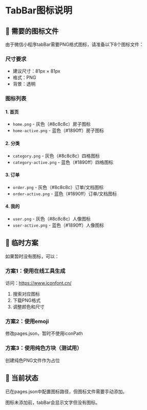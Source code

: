 # TabBar图标说明

## 📌 需要的图标文件

由于微信小程序tabBar需要PNG格式图标，请准备以下8个图标文件：

### 尺寸要求
- 建议尺寸：81px × 81px
- 格式：PNG
- 背景：透明

### 图标列表

#### 1. 首页
- `home.png` - 灰色（#8c8c8c）房子图标
- `home-active.png` - 蓝色（#1890ff）房子图标

#### 2. 分类
- `category.png` - 灰色（#8c8c8c）四格图标
- `category-active.png` - 蓝色（#1890ff）四格图标

#### 3. 订单
- `order.png` - 灰色（#8c8c8c）订单/文档图标
- `order-active.png` - 蓝色（#1890ff）订单/文档图标

#### 4. 我的
- `user.png` - 灰色（#8c8c8c）人像图标
- `user-active.png` - 蓝色（#1890ff）人像图标

## 🎨 临时方案

如果暂时没有图标，可以：

### 方案1：使用在线工具生成
访问：https://www.iconfont.cn/
1. 搜索对应图标
2. 下载PNG格式
3. 调整颜色和尺寸

### 方案2：使用emoji
修改pages.json，暂时不使用iconPath

### 方案3：使用纯色方块（测试用）
创建纯色PNG文件作为占位

## 📝 当前状态

已在pages.json中配置图标路径，但图标文件需要手动添加。

图标未添加前，tabBar会显示文字但没有图标。
